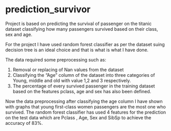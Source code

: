 # prediction_survivor

Project is based on predicting the survival of passenger on the titanic dataset classifying how many passengers survived based on their class, sex and age.

For the project I have used random forest classifier as per the dataset suing decision tree is an ideal choice and that is what is what I have done.

The data required some preprocessing such as:
1.	Removal or replacing of Nan values from the dataset 
2.	Classifying the “Age” column of the dataset into three categories of Young, middle and old with value 1,2 and 3 respectively.
3.	The percentage of every survived passenger in the training dataset based on the features pclass, age and sex has also been defined.

Now the data preprocessing after classifying the age column I have shown with graphs that young first-class women passengers are the most one who survived.
The random forest classifier has used 4 features for the prediction on the test data which are
Pclass , Age, Sex and SibSp to achieve the accuracy of 83%.

